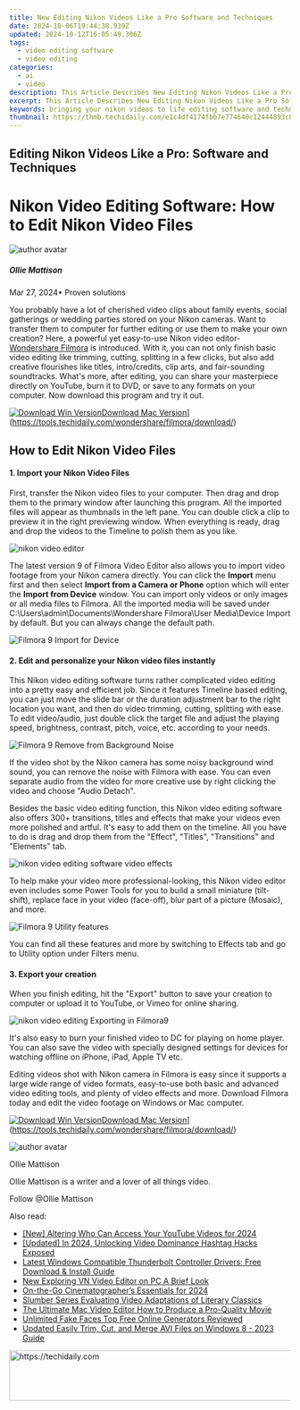 ```yaml
---
title: New Editing Nikon Videos Like a Pro Software and Techniques
date: 2024-10-06T19:44:38.939Z
updated: 2024-10-12T16:05:49.306Z
tags: 
  - video editing software
  - video editing
categories: 
  - ai
  - video
description: This Article Describes New Editing Nikon Videos Like a Pro Software and Techniques
excerpt: This Article Describes New Editing Nikon Videos Like a Pro Software and Techniques
keywords: bringing your nikon videos to life editing software and techniques,editing nikon videos a comprehensive guide to software and techniques,canon video editing essentials software techniques and best practices,ai animation editing canon videos like a pro top software and techniques,editing nikon videos like a pro software and techniques,ai animation editing nikon videos like a pro software and techniques,editing canon videos like a pro top software and techniques
thumbnail: https://thmb.techidaily.com/e1c4df4174fbb7e774640c12444893c833b651d1c12bd8c02f2b01f747786c25.jpg
---
```


## Editing Nikon Videos Like a Pro: Software and Techniques

# Nikon Video Editing Software: How to Edit Nikon Video Files

![author avatar](https://images.wondershare.com/filmora/article-images/ollie-mattison.jpg)

##### Ollie Mattison

 Mar 27, 2024• Proven solutions

You probably have a lot of cherished video clips about family events, social gatherings or wedding parties stored on your Nikon cameras. Want to transfer them to computer for further editing or use them to make your own creation? Here, a powerful yet easy-to-use Nikon video editor- [Wondershare Filmora](https://tools.techidaily.com/wondershare/filmora/download/) is introduced. With it, you can not only finish basic video editing like trimming, cutting, splitting in a few clicks, but also add creative flourishes like titles, intro/credits, clip arts, and fair-sounding soundtracks. What's more, after editing, you can share your masterpiece directly on YouTube, burn it to DVD, or save to any formats on your computer. Now download this program and try it out.

[![Download Win Version](https://images.wondershare.com/filmora/guide/download-btn-win.jpg)](https://tools.techidaily.com/wondershare/filmora/download/)[Download Mac Version](https://images.wondershare.com/filmora/guide/download-btn-mac.jpg)](https://tools.techidaily.com/wondershare/filmora/download/)

## How to Edit Nikon Video Files

#### 1\.  Import your Nikon Video Files

First, transfer the Nikon video files to your computer. Then drag and drop them to the primary window after launching this program. All the imported files will appear as thumbnails in the left pane. You can double click a clip to preview it in the right previewing window. When everything is ready, drag and drop the videos to the Timeline to polish them as you like.

![nikon video editor](https://images.wondershare.com/filmora/guide/full-feature-interface.jpg)

The latest version 9 of Filmora Video Editor also allows you to import video footage from your Nikon camera directly. You can click the **Import** menu first and then select **Import from a Camera or Phone** option which will enter the **Import from Device** window. You can import only videos or only images or all media files to Filmora. All the imported media will be saved under C:\\Users\\admin\\Documents\\Wondershare Filmora\\User Media\\Device Import by default. But you can always change the default path.

![ Filmora 9 Import for Device ](https://images.wondershare.com/filmora/article-images/filmora9-import-from-device.jpg)

#### 2\.  Edit and personalize your Nikon video files instantly

This Nikon video editing software turns rather complicated video editing into a pretty easy and efficient job. Since it features Timeline based editing, you can just move the slide bar or the duration adjustment bar to the right location you want, and then do video trimming, cutting, splitting with ease. To edit video/audio, just double click the target file and adjust the playing speed, brightness, contrast, pitch, voice, etc. according to your needs.

![ Filmora 9 Remove from Background Noise ](https://images.wondershare.com/filmora/article-images/filmora9-remove-audio-from-video.jpg)

If the video shot by the Nikon camera has some noisy background wind sound, you can remove the noise with Filmora with ease. You can even separate audio from the video for more creative use by right clicking the video and choose "Audio Detach".

Besides the basic video editing function, this Nikon video editing software also offers 300+ transitions, titles and effects that make your videos even more polished and artful. It's easy to add them on the timeline. All you have to do is drag and drop them from the "Effect", "Titles", "Transitions" and "Elements" tab.

![nikon video editing software video effects](https://images.wondershare.com/filmora/article-images/filmora9-audio-titles-transition-effects-elements.jpg)

To help make your video more professional-looking, this Nikon video editor even includes some Power Tools for you to build a small miniature (tilt-shift), replace face in your video (face-off), blur part of a picture (Mosaic), and more.

![ Filmora 9 Utility features](https://images.wondershare.com/filmora/article-images/filmora9-effects-utility.jpg)

You can find all these features and more by switching to Effects tab and go to Utility option under Filters menu.

#### 3\.  Export your creation

When you finish editing, hit the "Export" button to save your creation to computer or upload it to YouTube, or Vimeo for online sharing.

![nikon video editing Exporting in Filmora9 ](https://images.wondershare.com/filmora/article-images/export-output.jpg)

It's also easy to burn your finished video to DC for playing on home player. You can also save the video with specially designed settings for devices for watching offline on iPhone, iPad, Apple TV etc.

Editing videos shot with Nikon camera in Filmora is easy since it supports a large wide range of video formats, easy-to-use both basic and advanced video editing tools, and plenty of video effects and more. Download Filmora today and edit the video footage on Windows or Mac computer.

[![Download Win Version](https://images.wondershare.com/filmora/guide/download-btn-win.jpg)](https://tools.techidaily.com/wondershare/filmora/download/)[Download Mac Version](https://images.wondershare.com/filmora/guide/download-btn-mac.jpg)](https://tools.techidaily.com/wondershare/filmora/download/)

![author avatar](https://images.wondershare.com/filmora/article-images/ollie-mattison.jpg)

Ollie Mattison

Ollie Mattison is a writer and a lover of all things video.

Follow @Ollie Mattison

<ins class="adsbygoogle"
      style="display:block"
      data-ad-client="ca-pub-7571918770474297"
      data-ad-slot="8358498916"
      data-ad-format="auto"
      data-full-width-responsive="true"></ins>

<span class="atpl-alsoreadstyle">Also read:</span>
<div><ul>
<li><a href="https://facebook-video-share.techidaily.com/new-altering-who-can-access-your-youtube-videos-for-2024/"><u>[New] Altering Who Can Access Your YouTube Videos for 2024</u></a></li>
<li><a href="https://youtube-data.techidaily.com/ed-in-2024-unlocking-video-dominance-hashtag-hacks-exposed/"><u>[Updated] In 2024, Unlocking Video Dominance Hashtag Hacks Exposed</u></a></li>
<li><a href="https://hardware-updates.techidaily.com/latest-windows-compatible-thunderbolt-controller-drivers-free-download-and-install-guide/"><u>Latest Windows Compatible Thunderbolt Controller Drivers: Free Download & Install Guide</u></a></li>
<li><a href="https://ai-vdieo-software.techidaily.com/new-exploring-vn-video-editor-on-pc-a-brief-look/"><u>New Exploring VN Video Editor on PC A Brief Look</u></a></li>
<li><a href="https://extra-approaches.techidaily.com/on-the-go-cinematographers-essentials-for-2024/"><u>On-the-Go Cinematographer’s Essentials for 2024</u></a></li>
<li><a href="https://extra-information.techidaily.com/slumber-series-evaluating-video-adaptations-of-literary-classics/"><u>Slumber Series Evaluating Video Adaptations of Literary Classics</u></a></li>
<li><a href="https://ai-vdieo-software.techidaily.com/the-ultimate-mac-video-editor-how-to-produce-a-pro-quality-movie/"><u>The Ultimate Mac Video Editor How to Produce a Pro-Quality Movie</u></a></li>
<li><a href="https://ai-vdieo-software.techidaily.com/unlimited-fake-faces-top-free-online-generators-reviewed/"><u>Unlimited Fake Faces Top Free Online Generators Reviewed</u></a></li>
<li><a href="https://ai-vdieo-software.techidaily.com/updated-easily-trim-cut-and-merge-avi-files-on-windows-8-2023-guide/"><u>Updated Easily Trim, Cut, and Merge AVI Files on Windows 8 - 2023 Guide</u></a></li>
</ul></div>

<!-- affiliate ads begin -->
<a href="https://unicoeye.pxf.io/c/5597632/2134229/18498" target="_top" id="2134229">
  <img src="//a.impactradius-go.com/display-ad/18498-2134229" border="0" alt="https://techidaily.com" width="728" height="90"/>
</a>
<img height="0" width="0" src="https://unicoeye.pxf.io/i/5597632/2134229/18498" style="position:absolute;visibility:hidden;" border="0" />
<!-- affiliate ads end -->

